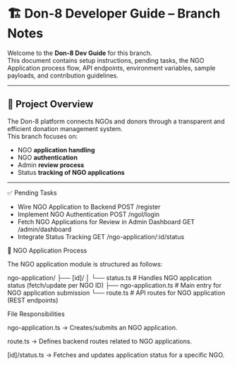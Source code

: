 # 🏗️ Don-8 Developer Guide – Branch Notes

Welcome to the **Don-8 Dev Guide** for this branch.  
This document contains setup instructions, pending tasks, the NGO Application process flow, API endpoints, environment variables, sample payloads, and contribution guidelines.  

---

## 📌 Project Overview  

The Don-8 platform connects NGOs and donors through a transparent and efficient donation management system.  
This branch focuses on:  
- NGO **application handling**  
- NGO **authentication**  
- Admin **review process**  
- Status **tracking of NGO applications**  

---

✅ Pending Tasks

- Wire NGO Application to Backend
POST /register
- Implement NGO Authentication
POST /ngol/login
- Fetch NGO Applications for Review in Admin Dashboard
GET /admin/dashboard
- Integrate Status Tracking
GET /ngo-application/:id/status


📂 NGO Application Process

The NGO application module is structured as follows:

ngo-application/
 ├── [id]/
 │    └── status.ts         # Handles NGO application status (fetch/update per NGO ID)
 ├── ngo-application.ts     # Main entry for NGO application submission
 └── route.ts               # API routes for NGO application (REST endpoints)


File Responsibilities

ngo-application.ts → Creates/submits an NGO application.

route.ts → Defines backend routes related to NGO applications.

[id]/status.ts → Fetches and updates application status for a specific NGO.
